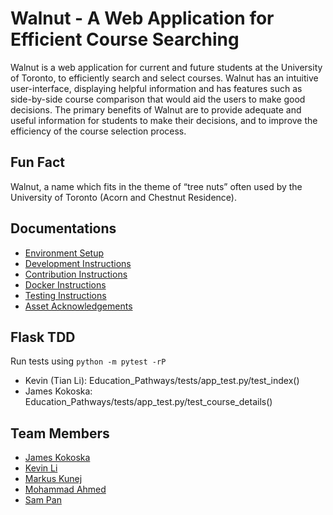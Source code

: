 # Walnut - A Web Application for Efficient Course Searching

Walnut is a web application for current and future students at the University of Toronto, to efficiently search and select courses. Walnut has an intuitive user-interface, displaying helpful information and has features such as side-by-side course comparison that would aid the users to make good decisions. The primary benefits of Walnut are to provide adequate and useful information for students to make their decisions, and to improve the efficiency of the course selection process.

## Fun Fact

Walnut, a name which fits in the theme of “tree nuts” often used by the University of Toronto (Acorn and Chestnut Residence).

## Documentations

- [Environment Setup](/docs/Environment.md)
- [Development Instructions](/docs/Develop.md)
- [Contribution Instructions](/docs/Contribution.md)
- [Docker Instructions](/docs/Docker.md)
- [Testing Instructions](/docs/Testing.md)
- [Asset Acknowledgements](/docs/Acknowledgement.md)

## Flask TDD
Run tests using `python -m pytest -rP`

- Kevin (Tian Li): Education_Pathways/tests/app_test.py/test_index()
- James Kokoska: Education_Pathways/tests/app_test.py/test_course_details()

## Team Members

- [James Kokoska](https://github.com/jameskokoska)
- [Kevin Li](https://github.com/KevinLiTian)
- [Markus Kunej](https://github.com/markuskunej)
- [Mohammad Ahmed](https://github.com/Mo-1226)
- [Sam Pan](https://github.com/SamPan24)
